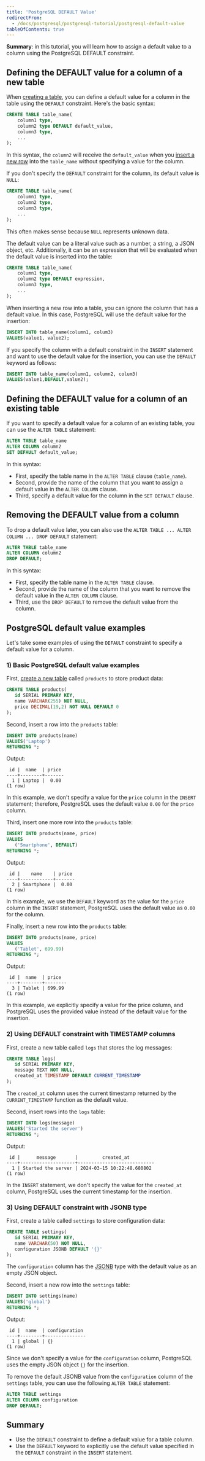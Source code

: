```yaml
---
title: 'PostgreSQL DEFAULT Value'
redirectFrom:
  - /docs/postgresql/postgresql-tutorial/postgresql-default-value
tableOfContents: true
---
```


**Summary**: in this tutorial, you will learn how to assign a default value to a column using the PostgreSQL DEFAULT constraint.

## Defining the DEFAULT value for a column of a new table

When [creating a table](/docs/postgresql/postgresql-create-table), you can define a default value for a column in the table using the `DEFAULT` constraint. Here's the basic syntax:

```sql
CREATE TABLE table_name(
    column1 type,
    column2 type DEFAULT default_value,
    column3 type,
    ...
);
```

In this syntax, the `column2` will receive the `default_value` when you [insert a new row](/docs/postgresql/postgresql-insert) into the `table_name` without specifying a value for the column.

If you don't specify the `DEFAULT` constraint for the column, its default value is `NULL`:

```sql
CREATE TABLE table_name(
    column1 type,
    column2 type,
    column3 type,
    ...
);
```

This often makes sense because `NULL` represents unknown data.

The default value can be a literal value such as a number, a string, a JSON object, etc. Additionally, it can be an expression that will be evaluated when the default value is inserted into the table:

```sql
CREATE TABLE table_name(
    column1 type,
    column2 type DEFAULT expression,
    column3 type,
    ...
);
```

When inserting a new row into a table, you can ignore the column that has a default value. In this case, PostgreSQL will use the default value for the insertion:

```sql
INSERT INTO table_name(column1, colum3)
VALUES(value1, value2);
```

If you specify the column with a default constraint in the `INSERT` statement and want to use the default value for the insertion, you can use the `DEFAULT` keyword as follows:

```sql
INSERT INTO table_name(column1, column2, colum3)
VALUES(value1,DEFAULT,value2);
```

## Defining the DEFAULT value for a column of an existing table

If you want to specify a default value for a column of an existing table, you can use the `ALTER TABLE` statement:

```sql
ALTER TABLE table_name
ALTER COLUMN column2
SET DEFAULT default_value;
```

In this syntax:

- First, specify the table name in the `ALTER TABLE` clause (`table_name`).
- Second, provide the name of the column that you want to assign a default value in the `ALTER COLUMN` clause.
- Third, specify a default value for the column in the `SET DEFAULT` clause.

## Removing the DEFAULT value from a column

To drop a default value later, you can also use the `ALTER TABLE ... ALTER COLUMN ... DROP DEFAULT` statement:

```sql
ALTER TABLE table_name
ALTER COLUMN column2
DROP DEFAULT;
```

In this syntax:

- First, specify the table name in the `ALTER TABLE` clause.
- Second, provide the name of the column that you want to remove the default value in the `ALTER COLUMN` clause.
- Third, use the `DROP DEFAULT` to remove the default value from the column.

## PostgreSQL default value examples

Let's take some examples of using the `DEFAULT` constraint to specify a default value for a column.

### 1) Basic PostgreSQL default value examples

First, [create a new table](/docs/postgresql/postgresql-create-table) called `products` to store product data:

```sql
CREATE TABLE products(
   id SERIAL PRIMARY KEY,
   name VARCHAR(255) NOT NULL,
   price DECIMAL(19,2) NOT NULL DEFAULT 0
);
```

Second, insert a row into the `products` table:

```sql
INSERT INTO products(name)
VALUES('Laptop')
RETURNING *;
```

Output:

```
 id |  name  | price
----+--------+-------
  1 | Laptop |  0.00
(1 row)
```

In this example, we don't specify a value for the `price` column in the `INSERT` statement; therefore, PostgreSQL uses the default value `0.00` for the `price` column.

Third, insert one more row into the `products` table:

```sql
INSERT INTO products(name, price)
VALUES
   ('Smartphone', DEFAULT)
RETURNING *;
```

Output:

```
 id |    name    | price
----+------------+-------
  2 | Smartphone |  0.00
(1 row)
```

In this example, we use the `DEFAULT` keyword as the value for the `price` column in the `INSERT` statement, PostgreSQL uses the default value as `0.00` for the column.

Finally, insert a new row into the `products` table:

```sql
INSERT INTO products(name, price)
VALUES
   ('Tablet', 699.99)
RETURNING *;
```

Output:

```
 id |  name  | price
----+--------+--------
  3 | Tablet | 699.99
(1 row)
```

In this example, we explicitly specify a value for the price column, and PostgreSQL uses the provided value instead of the default value for the insertion.

### 2) Using DEFAULT constraint with TIMESTAMP columns

First, create a new table called `logs` that stores the log messages:

```sql
CREATE TABLE logs(
   id SERIAL PRIMARY KEY,
   message TEXT NOT NULL,
   created_at TIMESTAMP DEFAULT CURRENT_TIMESTAMP
);
```

The `created_at` column uses the current timestamp returned by the `CURRENT_TIMESTAMP` function as the default value.

Second, insert rows into the `logs` table:

```sql
INSERT INTO logs(message)
VALUES('Started the server')
RETURNING *;
```

Output:

```
 id |      message       |         created_at
----+--------------------+----------------------------
  1 | Started the server | 2024-03-15 10:22:48.680802
(1 row)
```

In the `INSERT` statement, we don't specify the value for the `created_at` column, PostgreSQL uses the current timestamp for the insertion.

### 3) Using DEFAULT constraint with JSONB type

First, create a table called `settings` to store configuration data:

```sql
CREATE TABLE settings(
   id SERIAL PRIMARY KEY,
   name VARCHAR(50) NOT NULL,
   configuration JSONB DEFAULT '{}'
);
```

The `configuration` column has the [JSONB](/docs/postgresql/postgresql-json) type with the default value as an empty JSON object.

Second, insert a new row into the `settings` table:

```sql
INSERT INTO settings(name)
VALUES('global')
RETURNING *;
```

Output:

```
 id |  name  | configuration
----+--------+---------------
  1 | global | {}
(1 row)
```

Since we don't specify a value for the `configuration` column, PostgreSQL uses the empty JSON object `{}` for the insertion.

To remove the default JSONB value from the `configuration` column of the `settings` table, you can use the following `ALTER TABLE` statement:

```sql
ALTER TABLE settings
ALTER COLUMN configuration
DROP DEFAULT;
```

## Summary

- Use the `DEFAULT` constraint to define a default value for a table column.
- Use the `DEFAULT` keyword to explicitly use the default value specified in the `DEFAULT` constraint in the `INSERT` statement.
